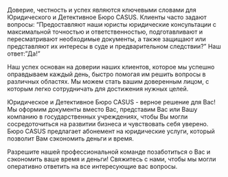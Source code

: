 Доверие, честность и успех являются ключевыми словами для Юридического и Детективное Бюро CASUS. Клиенты часто задают вопросы: “Предоставляют наши юристы юридические консультации с максимальной точностью и ответственностью, подготавливают и пересматривают необходимые документы, а также защищают или представляют их интересы в суде и предварительном следствии?” Наш ответ:”Да!”
<br/>

Наш успех основан на доверии наших клиентов, которое мы успешно оправдываем каждый день, быстро помогая им решить вопросы в различных областях. Мы можем стать вашим доверенным лицом, с которым легко сотрудничать для достижения нужных целей.
<br/>

Юридическое и Детективное Бюро CASUS - верное решение для Вас! Мы оформим документы вместо Вас, представим Вас или Вашу компанию в государственных учреждениях, чтобы Вы могли сосредоточиться на развитии бизнеса и чувствовать себя уверено. Бюро CASUS предлагает абонемент на юридические услуги, который позволит Вам сэкономить  деньги и время.
<br/>

Разрешите нашей профессиональной команде позаботиться о Вас и сэкономить ваше время и деньги! Свяжитесь с нами, чтобы мы могли оперативно ответить на все интересующие вас вопросы.
<!-- Google tag (gtag.js) -->
<script async src="https://www.googletagmanager.com/gtag/js?id=AW-11072310083"></script>
<script>
  window.dataLayer = window.dataLayer || [];
  function gtag(){dataLayer.push(arguments);}
  gtag('js', new Date());

  gtag('config', 'AW-11072310083');
</script>
